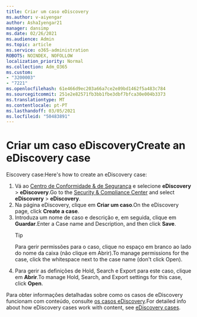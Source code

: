 ```yaml
---
title: Criar um caso eDiscovery
ms.author: v-aiyengar
author: AshaIyengar21
manager: dansimp
ms.date: 02/26/2021
ms.audience: Admin
ms.topic: article
ms.service: o365-administration
ROBOTS: NOINDEX, NOFOLLOW
localization_priority: Normal
ms.collection: Adm_O365
ms.custom:
- "3200003"
- "7221"
ms.openlocfilehash: 61e466d9ec203a66a7ce2e89bd1462f5a483c784
ms.sourcegitcommit: 251e2e82571fb3bb1fbe3dbf7bfca30e004b3373
ms.translationtype: MT
ms.contentlocale: pt-PT
ms.lasthandoff: 03/05/2021
ms.locfileid: "50483891"
---
```

# <a name="create-an-ediscovery-case"></a><span data-ttu-id="cdfcf-102">Criar um caso eDiscovery</span><span class="sxs-lookup"><span data-stu-id="cdfcf-102">Create an eDiscovery case</span></span>

<span data-ttu-id="cdfcf-103">Eiscovery case:</span><span class="sxs-lookup"><span data-stu-id="cdfcf-103">Here's how to create an eDiscovery case:</span></span>

1. <span data-ttu-id="cdfcf-104">Vá ao [Centro de Conformidade & de Segurança](https://go.microsoft.com/fwlink/p/?linkid=2077143) e selecione **eDiscovery**  >  **eDiscovery**.</span><span class="sxs-lookup"><span data-stu-id="cdfcf-104">Go to the [Security & Compliance Center](https://go.microsoft.com/fwlink/p/?linkid=2077143) and select **eDiscovery** > **eDiscovery**.</span></span>
1. <span data-ttu-id="cdfcf-105">Na página eDiscovery, clique em **Criar um caso**.</span><span class="sxs-lookup"><span data-stu-id="cdfcf-105">On the eDiscovery page, click **Create a case**.</span></span>
1. <span data-ttu-id="cdfcf-106">Introduza um nome de caso e descrição e, em seguida, clique em **Guardar**.</span><span class="sxs-lookup"><span data-stu-id="cdfcf-106">Enter a Case name and Description, and then click **Save**.</span></span>
    > [!TIP]
    ><span data-ttu-id="cdfcf-107">Para gerir permissões para o caso, clique no espaço em branco ao lado do nome da caixa (não clique em Abrir).</span><span class="sxs-lookup"><span data-stu-id="cdfcf-107">To manage permissions for the case, click the whitespace next to the case name (don't click Open).</span></span>
1. <span data-ttu-id="cdfcf-108">Para gerir as definições de Hold, Search e Export para este caso, clique em **Abrir**.</span><span class="sxs-lookup"><span data-stu-id="cdfcf-108">To manage Hold, Search, and Export settings for this case, click **Open**.</span></span>

<span data-ttu-id="cdfcf-109">Para obter informações detalhadas sobre como os casos de eDiscovery funcionam com conteúdo, consulte [os casos eDiscovery](https://go.microsoft.com/fwlink/?linkid=2101589).</span><span class="sxs-lookup"><span data-stu-id="cdfcf-109">For detailed info about how eDiscovery cases work with content, see [eDiscovery cases](https://go.microsoft.com/fwlink/?linkid=2101589).</span></span>
